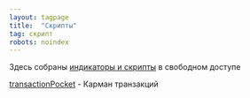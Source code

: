 ```yaml
---
layout: tagpage
title:  "Скрипты"
tag: скрипт
robots: noindex
---
```


Здесь собраны [индикаторы и скрипты](https://github.com/nick-nh/qlua) в свободном доступе<br>

[transactionPocket](/_posts/2021-01-10-transactionPocket-post.md) -  Карман транзакций